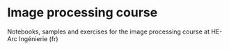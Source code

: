 # Image processing course

Notebooks, samples and exercises for the image processing course at HE-Arc Ingénierie (fr)
